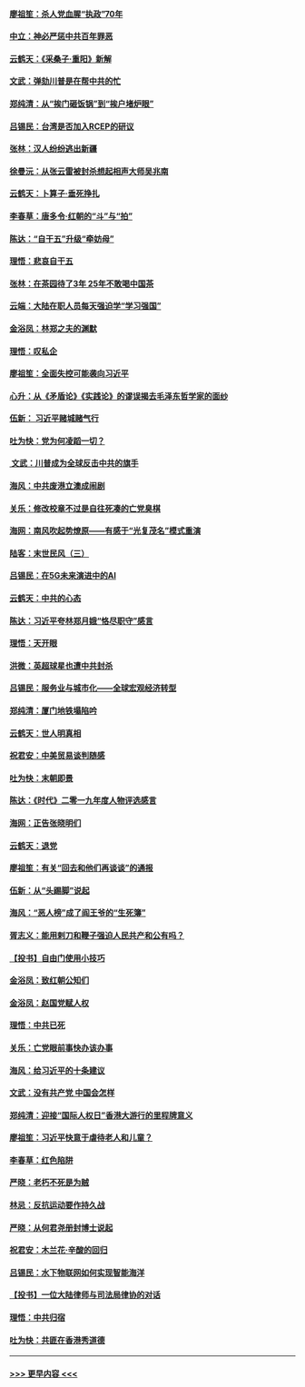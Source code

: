 #### [廖祖笙：杀人党血腥“执政”70年](../pages/nsc993/n11745144.md?t=12270644) 
#### [中立：神必严惩中共百年罪恶](../pages/nsc993/n11744970.md?t=12270644) 
#### [云鹤天：《采桑子‧重阳》新解](../pages/nsc993/n11744948.md?t=12270644) 
#### [文武：弹劾川普是在帮中共的忙](../pages/nsc993/n11744758.md?t=12270644) 
#### [郑纯清：从“挨门砸饭锅”到“挨户堵炉眼”](../pages/nsc993/n11744745.md?t=12270644) 
#### [吕锡民：台湾是否加入RCEP的研议](../pages/nsc993/n11744701.md?t=12270644) 
#### [张林：汉人纷纷逃出新疆](../pages/nsc993/n11743530.md?t=12270644) 
#### [徐曼沅：从张云雷被封杀想起相声大师吴兆南](../pages/nsc993/n11741816.md?t=12270644) 
#### [云鹤天：卜算子‧垂死挣扎](../pages/nsc993/n11739956.md?t=12270644) 
#### [李春草：唐多令‧红朝的“斗”与“拍”](../pages/nsc993/n11739830.md?t=12270644) 
#### [陈达：“自干五”升级“牵妨母”](../pages/nsc993/n11739724.md?t=12270644) 
#### [理悟：悲哀自干五](../pages/nsc993/n11739547.md?t=12270644) 
#### [张林：在茶园待了3年 25年不敢喝中国茶](../pages/nsc993/n11739240.md?t=12270644) 
#### [云端：大陆在职人员每天强迫学“学习强国”](../pages/nsc993/n11738735.md?t=12270644) 
#### [金浴凤：林郑之夫的渊默](../pages/nsc993/n11737735.md?t=12270644) 
#### [理悟：叹私企](../pages/nsc993/n11737715.md?t=12270644) 
#### [廖祖笙：全面失控可能袭向习近平](../pages/nsc993/n11737704.md?t=12270644) 
#### [心升：从《矛盾论》《实践论》的谬误揭去毛泽东哲学家的面纱](../pages/nsc993/n11736962.md?t=12270644) 
#### [伍新： 习近平赌城赌气行](../pages/nsc993/n11736929.md?t=12270644) 
#### [吐为快：党为何凌蹈一切？](../pages/nsc993/n11736915.md?t=12270644) 
#### [ 文武：川普成为全球反击中共的旗手](../pages/nsc993/n11736882.md?t=12270644) 
#### [海风：中共废港立澳成闹剧](../pages/nsc993/n11735857.md?t=12270644) 
#### [关乐：修改校章不过是自往死凑的亡党臭棋](../pages/nsc993/n11735097.md?t=12270644) 
#### [海网：南风吹起势燎原——有感于“光复茂名”模式重演](../pages/nsc993/n11732308.md?t=12270644) 
#### [陆客：末世民风（三）](../pages/nsc993/n11732211.md?t=12270644) 
#### [吕锡民：在5G未来演进中的AI](../pages/nsc993/n11730010.md?t=12270644) 
#### [云鹤天：中共的心态](../pages/nsc993/n11729906.md?t=12270644) 
#### [陈达：习近平夸林郑月娥“恪尽职守”感言](../pages/nsc993/n11729881.md?t=12270644) 
#### [理悟：天开眼](../pages/nsc993/n11729699.md?t=12270644) 
#### [洪微：英超球星也遭中共封杀](../pages/nsc993/n11727243.md?t=12270644) 
#### [吕锡民：服务业与城市化——全球宏观经济转型](../pages/nsc993/n11725845.md?t=12270644) 
#### [郑纯清：厦门地铁塌陷吟](../pages/nsc993/n11725813.md?t=12270644) 
#### [云鹤天：世人明真相](../pages/nsc993/n11725621.md?t=12270644) 
#### [祝君安：中美贸易谈判随感](../pages/nsc993/n11725609.md?t=12270644) 
#### [吐为快：末朝即景](../pages/nsc993/n11723365.md?t=12270644) 
#### [陈达：《时代》二零一九年度人物评选感言](../pages/nsc993/n11723337.md?t=12270644) 
#### [海网：正告张晓明们](../pages/nsc993/n11723228.md?t=12270644) 
#### [云鹤天：退党](../pages/nsc993/n11723056.md?t=12270644) 
#### [廖祖笙：有关“回去和他们再谈谈”的通报](../pages/nsc993/n11722442.md?t=12270644) 
#### [伍新：从“头踢脚”说起](../pages/nsc993/n11722429.md?t=12270644) 
#### [海风：“恶人榜”成了阎王爷的“生死簿”](../pages/nsc993/n11722272.md?t=12270644) 
#### [胥志义：能用剌刀和鞭子强迫人民共产和公有吗？](../pages/nsc993/n11720569.md?t=12270644) 
#### [【投书】自由门使用小技巧](../pages/nsc993/n11720180.md?t=12270644) 
#### [金浴凤：致红朝公知们](../pages/nsc993/n11720563.md?t=12270644) 
#### [金浴凤：赵国党赋人权](../pages/nsc993/n11720533.md?t=12270644) 
#### [理悟：中共已死](../pages/nsc993/n11720233.md?t=12270644) 
#### [关乐：亡党眼前事快办该办事](../pages/nsc993/n11719160.md?t=12270644) 
#### [海风：给习近平的十条建议](../pages/nsc993/n11717616.md?t=12270644) 
#### [文武：没有共产党 中国会怎样](../pages/nsc993/n11717584.md?t=12270644) 
#### [郑纯清：迎接“国际人权日”香港大游行的里程牌意义](../pages/nsc993/n11717417.md?t=12270644) 
#### [廖祖笙：习近平快意于虐待老人和儿童？](../pages/nsc993/n11715313.md?t=12270644) 
#### [李春草：红色陷阱](../pages/nsc993/n11715029.md?t=12270644) 
#### [严晓：老朽不死是为贼](../pages/nsc993/n11712910.md?t=12270644) 
#### [林忌：反抗运动要作持久战](../pages/nsc993/n11712623.md?t=12270644) 
#### [严晓：从何君尧册封博士说起](../pages/nsc993/n11712465.md?t=12270644) 
#### [祝君安：木兰花·辛酸的回归](../pages/nsc993/n11712381.md?t=12270644) 
#### [吕锡民：水下物联网如何实现智能海洋](../pages/nsc993/n11711158.md?t=12270644) 
#### [【投书】一位大陆律师与司法局律协的对话](../pages/nsc993/n11709675.md?t=12270644) 
#### [理悟：中共归宿](../pages/nsc993/n11710059.md?t=12270644) 
#### [吐为快：共匪在香港秀道德](../pages/nsc993/n11709979.md?t=12270644) 

----
#### [ >>> 更早内容 <<< ](../indexes/nsc993-earlier.md)
